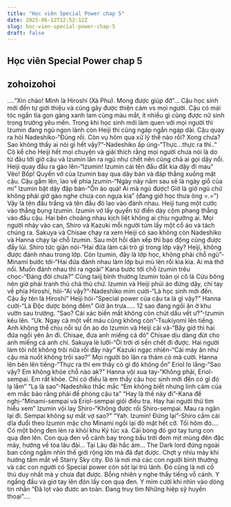 ```yaml
---
title: "Học viên Special Power chap 5"
date: 2025-06-12T12:52:12Z
slug: hoc-vien-special-power-chap-5
draft: false
---
```


## Học viên Special Power chap 5

## zohoizohoi

….“Xin chào! Mình là Hiroshi (Xà Phu). Mong được giúp đỡ”…
Cậu học sinh mới đến tự giới thiệu và cũng gây được thiện cảm vs mọi người. Cậu có mái tóc ngắn tỉa gọn gàng xanh lam cùng màu mắt, ít nhiều gì cũng được nữ sinh trong trường yêu mến. Trong khi học sinh mới làm quen với mọi người  thì Izumin đang ngủ ngon lành còn Heiji thì cũng ngáp ngắn ngáp dài. Cậu quay ra hỏi Nadeshiko-“Đúng rồi. Còn vụ hôm qua xử lý thế nào rồi?  Xong chưa? Sao không thấy ai nói gì hết vậy?”-Nadeshiko ấp úng-“Thực…thực ra thì..” Cô kể cho Heiji hết mọi chuyện và giải thích rằng mọi người chưa nói là do từ đàu tới giờ cậu và Izumin lăn ra ngủ như chết nên cũng chả ai gọi dậy nổi. Heiji quay đầu ra gào lên-“Izumin! Izumin cái tên đầu đất kia dậy đi mau”
Vèo! Bốp!
Quyển vở của Izumin bay qua dãy bàn và đáp thẳng xuống mặt cậu. Cậu gầm lên, lao về phia Izumin-“Ngày này năm sau sẽ là ngày giỗ của mi”
Izumin bật dậy đập bàn-“Ồn ào quá! Ai mà ngủ được! Giờ là giờ ngủ chứ không phải giờ gào nghe chưa con ngựa kia” (đang giờ học thưa ông =.=”)
Vậy là tên đầu trắng và tên đầu đỏ lao vào đánh nhau. Heiji tung một cước vào thẳng bụng Izumin. Izumin vớ lấy quyển từ điển dày cộm phang thẳng vào đầu cậu. Hai bên choảng nhau kịch liệt không ai chịu ngường ai. Mọi người nhảy vào can, Shiro và Kazuki mỗi người túm lấy một cổ áo và tách chúng ra. Sakuya và Chisae chạy ra xem Heiji có sao không còn Nadeshiko và Hanna chạy lại chỗ Izumin. Sau một hồi dàn xếp thì bạo động cũng được đẩy lùi. Shiro tức giận nói-“Hai đứa làm cái trò gì trong lớp vậy? Heiji, không được đánh nhau trong lớp. Còn Izumin, đây là lớp học, không phải chỗ ngủ”-Minami bước tới-“Hai đứa đánh nhau làm lớp bụi mù lên rồi kia kìa. Ai mà thở nổi. Muốn đánh nhau thì ra ngoài” Kana bước tới chỗ Izumin trêu chọc-“Đáng đời chưa?” Cũng taiij bình thường Izumin toàn ọi cô là Cừu bông nên giờ phải tranh thủ chả thù chứ. Izumin và Heiji phủi áo đứng dậy, chỉ tay về phía Hiroshi, hỏi-“Ai vậy?”-Nadeshiko mỉm cười-“Là học sinh mới đến. Cậu ấy tên là Hiroshi” Heiji hỏi-“Special power của cậu ta là gì vậy?” Hanna cười-“Là Độc dược bóng đêm”
Giờ ăn trưa…..
12 sao đang ngồi ăn ở khu vườn sau trường.
“Sao? Cái xác biến mất không còn chút dấu vết ư?”-Izumin kêu lên.
“Uk. Ngay cả một vết máu cũng không còn”-Tsukiyomi lên tiếng. Anh không thể chịu nỗi sự ồn ào do Izumin và Heiji cãi vã-“Bây giờ thì hai đứa ngồi yên ăn đi. Chisae, đưa anh miếng cá đó”
Chisae dịu dàng đút cho anh miếng cá anh chỉ. Sakuya lè lưỡi-“Ôi trời ơi sến chết đi được. Hai người làm tôi nốt không trôi nữa rồi đây này”
Kazuki ngạc nhiên-“Cái máy ăn như cậu mà nuốt không trôi sao?”
Mọi người bò lăn ra thảm cỏ mà cười. Hanna lẽn bẽn lên tiếng-“Thực ra thì em thấy có gì đó không ổn” Eriol lo lắng-“Sao vậy? Em không khỏe chỗ nào ak?” Hanna vội xua tay-“Không phải, Eriol-sempai. Em rất khỏe. Chỉ có điều là em thấy cậu học sinh mới đến có gì đó lạ lắm”
“Lạ là sao”-Nadeshiko thắc mắc
“Em không biết nhưng linh cảm của em mắc bảo rằng phải đề phòng cậu ta”
“Hay là thế này đi”-Kana đề nghị-“Minami-sempai và Eriol-sempai giỏi điều tra. Hay hai người thử tìm hiểu xem”
Izumin vội lay Shiro-“Không được rồi Shiro-sempai. Mau ra ngăn lại đi. Sempai không sự mất vợ sao?”
“Yah. Izumin! Đứng lại”-Shiro cầm cái dĩa đuổi theo Izumin mặc cho Minami ngồi lại đỏ mặt hết cỡ.
Tối hôm đó….
Có một bóng đen lẻn ra khỏi khu Ký túc xá. Cái bóng đó giơ tay tung con quạ đen lên. Con quạ đen vỗ cánh bay trong bầu trời đem mịt mùng đên đặc mây, hướng về tòa lâu đài…
Tại Lâu đài hắc ám…
The Dark lord đứng ngoài ban công ngắm nhìn thế giới rộng lớn mà  đã đạt được. Chợt y nhíu mày khi hướng tầm mắt về Starry Sky city. Đó là nơi mà các con người bình thường và các con người có Special power còn sót lại trú lánh. Đó cũng là nơi cố thủ duy nhất mà y chưa đạt được. Bỗng nhiên y nghe thấy tiếng vỗ cánh. Y ngẩng đầu và giơ tay lên đón lấy con quạ đen. Y mỉm cười khi nhìn vào dòng tin nhắn “Đã lọt vào đươc an toàn. Đang truy tìm Những hiệp sỹ huyền thoại”….